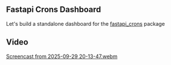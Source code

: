 ## Fastapi Crons Dashboard

Let's build a standalone dashboard for the [fastapi_crons](https://github.com/mE-uMAr/fastapi-crons) package

## Video 
[Screencast from 2025-09-29 20-13-47.webm](https://github.com/user-attachments/assets/00803b25-9080-4b34-97b3-adc6a1570027)
